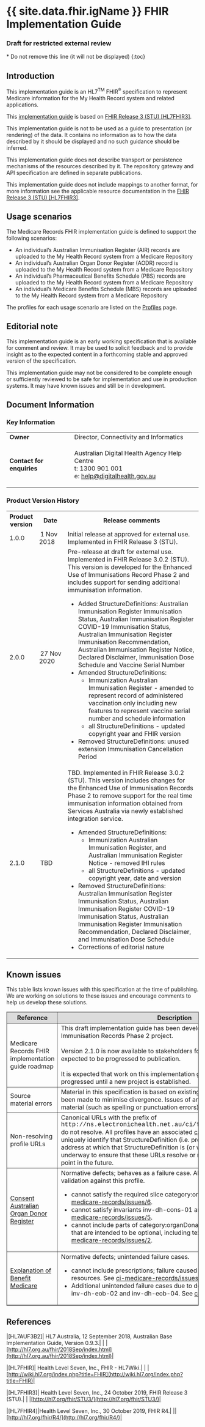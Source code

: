 # {{ site.data.fhir.igName }} FHIR Implementation Guide
<h3>Draft for restricted external review</h3>
<!-- TOC  the css styling for this is \pages\assets\css\project.css under 'markdown-toc'-->
* Do not remove this line (it will not be displayed)
{:toc}
<!-- end TOC -->

## Introduction

This implementation guide is an HL7<sup>TM</sup> FHIR<sup>&reg;</sup> specification to represent Medicare information for the My Health Record system and related applications.

This [implementation guide](http://hl7.org/fhir/STU3/implementationguide.html#scope) is based on [FHIR Release 3 (STU) [HL7FHIR3]](#HL7FHIR3).

This implementation guide is not to be used as a guide to presentation (or rendering) of the data. It contains no information as to how the data described by it should be displayed and no such guidance should be inferred.

This implementation guide does not describe transport or persistence mechanisms of the resources described by it. The repository gateway and API specification are defined in separate publications.

This implementation guide does not include mappings to another format, for more information see the applicable resource documentation in the [FHIR Release 3 (STU) [HL7FHIR3]](#HL7FHIR3).

## Usage scenarios
The Medicare Records FHIR implementation guide is defined to support the following scenarios:
* An individual’s Australian Immunisation Register (AIR) records are uploaded to the My Health Record system from a Medicare Repository
* An individual’s Australian Organ Donor Register (AODR) record is uploaded to the My Health Record system from a Medicare Repository
* An individual’s Pharmaceutical Benefits Schedule (PBS) records are uploaded to the My Health Record system from a Medicare Repository
* An individual’s Medicare Benefits Schedule (MBS) records are uploaded to the My Health Record system from a Medicare Repository

The profiles for each usage scenario are listed on the [Profiles](profiles.html) page.

## Editorial note
This implementation guide is an early working specification that is available for comment and review. It may be used to solicit feedback and to provide insight as to the expected content in a forthcoming stable and approved version of the specification.

This implementation guide may not be considered to be complete enough or sufficiently reviewed to be safe for implementation and use in production systems. It may have known issues and still be in development.

## Document Information

### Key Information

<table class="list" width="100%" cellspacing="6">
    <tbody>
        <tr>
            <td><b>Owner</b></td>
            <td>Director, Connectivity and Informatics</td>
        </tr>
        <tr>
            <td><b>Contact for enquiries</b></td>
            <td>
                <p>Australian Digital Health Agency Help Centre <br />
                t:   1300 901 001<br />
                e:  <a href ="mailto:help@digitalhealth.gov.au">help@digitalhealth.gov.au</a></p>    
            </td>
        </tr>
    </tbody>
</table> 

### Product Version History
<table class="list" width="100%" cellspacing="6">
	<col style="width:15%"/>
	<col style="width:15%"/>
	<col style="width:70%"/>
     <tbody>
        <tr>
            <th>Product version</th>
            <th>Date</th>
            <th>Release comments</th>
        </tr>
        <tr>
            <td>1.0.0</td>
            <td><span style="padding-left: 3px; padding-right: 3px">1 Nov 2018</span></td>
            <td>Initial release at approved for external use. Implemented in FHIR Release 3 (STU).</td>
        </tr>
        <tr>
            <td>2.0.0</td>
            <td><span style="padding-left: 3px; padding-right: 3px">27 Nov 2020</span></td>
            <td>Pre-release at draft for external use. Implemented in FHIR Release 3.0.2 (STU). This version is developed for the Enhanced Use of Immunisations Record Phase 2 and includes support for sending additional immunisation information.
              <ul>
                <li>Added StructureDefinitions: Australian Immunisation Register Immunisation Status, Australian Immunisation Register COVID-19 Immunisation Status, Australian Immunisation Register Immunisation Recommendation, Australian Immunisation Register Notice, Declared Disclaimer, Immunisation Dose Schedule and Vaccine Serial Number</li>
                <li>Amended StructureDefinitions:
                  <ul>
                    <li>Immunization Australian Immunisation Register - amended to represent record of administered vaccination only including new features to represent vaccine serial number and schedule information</li>
                    <li>all StructureDefinitions - updated copyright year and FHIR version </li>
                  </ul>
                </li>
                <li>Removed StructureDefinitions: unused extension Immunisation Cancellation Period</li>
              </ul>
            </td>
        </tr>
        <tr>
            <td>2.1.0</td>
            <td><span style="padding-left: 3px; padding-right: 3px">TBD</span></td>
            <td>TBD. Implemented in FHIR Release 3.0.2 (STU). This version includes changes for the Enhanced Use of Immunisation Records Phase 2 to remove support for the real time immunisation information obtained from Services Australia via newly established integration service.
              <ul>
                <li>Amended StructureDefinitions:
                  <ul>
                    <li>Immunization Australian Immunisation Register, and Australian Immunisation Register Notice - removed IHI rules</li>
                    <li>all StructureDefinitions - updated copyright year, date and version</li>
                  </ul>
                </li>  
                <li>Removed StructureDefinitions: Australian Immunisation Register Immunisation Status, Australian Immunisation Register COVID-19 Immunisation Status, Australian Immunisation Register Immunisation Recommendation, Declared Disclaimer, and Immunisation Dose Schedule</li>
                <li>Corrections of editorial nature</li>
              </ul>
            </td>
        </tr>
      </tbody>
</table> 

## Known issues
This table lists known issues with this specification at the time of publishing. We are working on solutions to these issues and encourage comments to help us develop these solutions.

<table border="1" cellpadding="1" valign="middle">
   <tbody>
     <tr bgcolor="#DCDCDC">
       <th>Reference</th>
       <th>Description</th>
     </tr>
     <tr>
        <td>Medicare Records FHIR implementation guide roadmap</td>
        <td>This draft implementation guide has been developed for the Enhanced Use of Immunisation Records Phase 2 project.
            <br/><br/>
            Version 2.1.0 is now available to stakeholders for review however it is not expected to be progressed to publication. 
            <br/><br/>
            It is expected that work on this implementation guide is not going to be progressed until a new project is established. 
        </td>
     </tr> 
     <tr>
       <td>Source material errors</td>
       <td>Material in this specification is based on existing standards and all efforts have been made to minimise divergence. Issues of an editorial nature in the source material (such as spelling or punctuation errors) are intentionally reproduced.</td>
     </tr>
     <tr>
       <td>Non-resolving profile URLs</td>
       <td>Canonical URLs with the prefix of <span style="font-family:courier;">http://ns.electronichealth.net.au/ci/fhir/StructureDefinition/</span> do not resolve. All profiles have an associated <a href="http://hl7.org/fhir/STU3/structuredefinition-definitions.html#StructureDefinition.url">canonical URL</a> that is used to uniquely identify that StructureDefinition (i.e. profile) and is expected to be an address at which that StructureDefinition is (or will be) published. Work is underway to ensure that these URLs resolve or redirect to a meaningful end point in the future.</td>
     </tr>
     <tr>
       <td><a href="StructureDefinition-consent-aodr.html">Consent Australian Organ Donor Register </a></td>
       <td>Normative defects; behaves as a failure case. All instances of Consent will fail validation against this profile.
         <ul>
           <li>cannot satisfy the required slice category:organDonationConsent. See <a href="https://github.com/AuDigitalHealth/ci-medicare-records/issues/6"> ci-medicare-records/issues/6</a>.</li>
           <li>cannot satisfy invariants inv-dh-cons-01 and inv-dh-cons-02. See <a href="https://github.com/AuDigitalHealth/ci-medicare-records/issues/5"> ci-medicare-records/issues/5</a>.</li>
           <li>cannot include parts of category:organDonationConsent or except.action that are intended to be optional, including text and coding.display. See <a href="https://github.com/AuDigitalHealth/ci-medicare-records/issues/2"> ci-medicare-records/issues/2</a>.</li>
         </ul>
       </td>
     </tr>
     <tr>
       <td><a href="StructureDefinition-explanationofbenefit-medicare.html">Explanation of Benefit Medicare</a></td>
       <td>Normative defects; unintended failure cases.
         <ul>
           <li>cannot include prescriptions; failure caused by nested contained resources. See <a href="https://github.com/AuDigitalHealth/ci-medicare-records/issues/3"> ci-medicare-records/issues/3</a>. </li>
           <li>Additional unintended failure cases due to definition of inv-dh-eob-01, inv-dh-eob-02 and inv-dh-eob-04. See <a href="https://github.com/AuDigitalHealth/ci-medicare-records/issues/4"> ci-medicare-records/issues/4</a>. </li>
         </ul>
       </td>
     </tr>
  </tbody>
</table> 

## References

|[<a name="HL7AUF3B2">HL7AUF3B2</a>]| HL7 Australia, 12 September 2018, Australian Base Implementation Guide, Version 0.9.3.|
| |[http://hl7.org.au/fhir/2018Sep/index.html](http://hl7.org.au/fhir/2018Sep/index.html)|

|[<a name="HL7FHIR">HL7FHIR</a>]| Health Level Seven, Inc., FHIR - HL7Wiki.|
| |[http://wiki.hl7.org/index.php?title=FHIR](http://wiki.hl7.org/index.php?title=FHIR)|

|[<a name="HL7FHIR3">HL7FHIR3</a>]| Health Level Seven, Inc., 24 October 2019, FHIR Release 3 (STU).|
| |[http://hl7.org/fhir/STU3/](http://hl7.org/fhir/STU3/)|

|[<a name="HL7FHIR4">HL7FHIR4</a>]|Health Level Seven, Inc., 30 October 2019, FHIR R4.|
||[http://hl7.org/fhir/R4/](http://hl7.org/fhir/R4/)|









